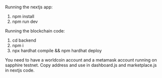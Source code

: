 Running the nextjs app:

1. npm install
2. npm run dev

Running the blockchain code:
1. cd backend
2. npm i
3. npx hardhat compile && npm hardhat deploy

You need to have a worldcoin account and a metamask account running on sapphire testnet.
Copy address and use in dashboard.js and marketplace.js in nextjs code.
